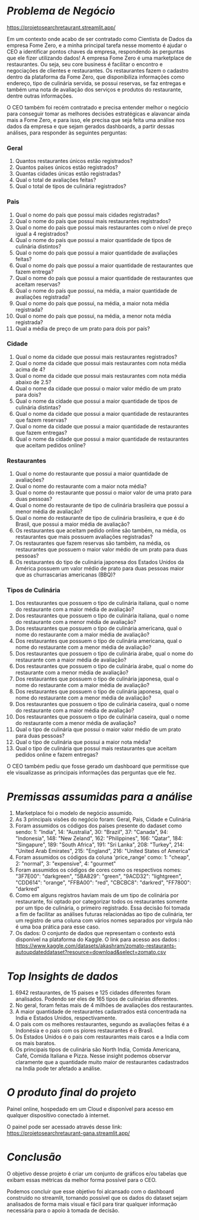# *Problema de Negócio*

https://projetosearchretaurant.streamlit.app/

Em um contexto onde acabo de ser contratado como Cientista de Dados da empresa
Fome Zero, e a minha principal tarefa nesse momento é ajudar o CEO a identificar pontos chaves da empresa, respondendo às perguntas que ele fizer
utilizando dados!
A empresa Fome Zero é uma marketplace de restaurantes. Ou seja, seu core
business é facilitar o encontro e negociações de clientes e restaurantes. Os
restaurantes fazem o cadastro dentro da plataforma da Fome Zero, que disponibiliza
informações como endereço, tipo de culinária servida, se possui reservas, se faz
entregas e também uma nota de avaliação dos serviços e produtos do restaurante,
dentre outras informações.

O CEO também foi recém contratado e precisa entender melhor o negócio
para conseguir tomar as melhores decisões estratégicas e alavancar ainda mais a
Fome Zero, e para isso, ele precisa que seja feita uma análise nos dados da
empresa e que sejam gerados dashboards, a partir dessas análises, para responder
às seguintes perguntas:

### Geral
1. Quantos restaurantes únicos estão registrados?
2. Quantos países únicos estão registrados?
3. Quantas cidades únicas estão registradas?
4. Qual o total de avaliações feitas?
5. Qual o total de tipos de culinária registrados?

### Pais
1. Qual o nome do país que possui mais cidades registradas?
2. Qual o nome do país que possui mais restaurantes registrados?
3. Qual o nome do país que possui mais restaurantes com o nível de preço igual a 4 registrados?
4. Qual o nome do país que possui a maior quantidade de tipos de culinária distintos?
5. Qual o nome do país que possui a maior quantidade de avaliações feitas?
6. Qual o nome do país que possui a maior quantidade de restaurantes que fazem entrega?
7. Qual o nome do país que possui a maior quantidade de restaurantes que aceitam reservas?
8. Qual o nome do país que possui, na média, a maior quantidade de avaliações registrada?
9. Qual o nome do país que possui, na média, a maior nota média registrada?
10. Qual o nome do país que possui, na média, a menor nota média registrada?
11. Qual a média de preço de um prato para dois por país?

### Cidade
1. Qual o nome da cidade que possui mais restaurantes registrados?
2. Qual o nome da cidade que possui mais restaurantes com nota média acima de 4?
3. Qual o nome da cidade que possui mais restaurantes com nota média abaixo de 2.5?
4. Qual o nome da cidade que possui o maior valor médio de um prato para dois?
5. Qual o nome da cidade que possui a maior quantidade de tipos de culinária distintas?
6. Qual o nome da cidade que possui a maior quantidade de restaurantes que fazem reservas?
7. Qual o nome da cidade que possui a maior quantidade de restaurantes que fazem entregas?
8. Qual o nome da cidade que possui a maior quantidade de restaurantes que aceitam pedidos online?

### Restaurantes
1. Qual o nome do restaurante que possui a maior quantidade de avaliações?
2. Qual o nome do restaurante com a maior nota média?
3. Qual o nome do restaurante que possui o maior valor de uma prato para duas pessoas?
4. Qual o nome do restaurante de tipo de culinária brasileira que possui a menor média de avaliação?
5. Qual o nome do restaurante de tipo de culinária brasileira, e que é do Brasil, que possui a maior média de avaliação?
6. Os restaurantes que aceitam pedido online são também, na média, os restaurantes que mais possuem avaliações registradas?
7. Os restaurantes que fazem reservas são também, na média, os restaurantes que possuem o maior valor médio de um prato para duas pessoas?
8. Os restaurantes do tipo de culinária japonesa dos Estados Unidos da América possuem um valor médio de prato para duas pessoas maior que as churrascarias americanas (BBQ)?

### Tipos de Culinária
1. Dos restaurantes que possuem o tipo de culinária italiana, qual o nome do restaurante com a maior média de avaliação?
2. Dos restaurantes que possuem o tipo de culinária italiana, qual o nome do restaurante com a menor média de avaliação?
3. Dos restaurantes que possuem o tipo de culinária americana, qual o nome do restaurante com a maior média de avaliação?
4. Dos restaurantes que possuem o tipo de culinária americana, qual o nome do restaurante com a menor média de avaliação?
5. Dos restaurantes que possuem o tipo de culinária árabe, qual o nome do restaurante com a maior média de avaliação?
6. Dos restaurantes que possuem o tipo de culinária árabe, qual o nome do restaurante com a menor média de avaliação?
7. Dos restaurantes que possuem o tipo de culinária japonesa, qual o nome do restaurante com a maior média de avaliação?
8. Dos restaurantes que possuem o tipo de culinária japonesa, qual o nome do restaurante com a menor média de avaliação?
9. Dos restaurantes que possuem o tipo de culinária caseira, qual o nome do restaurante com a maior média de avaliação?
10. Dos restaurantes que possuem o tipo de culinária caseira, qual o nome do restaurante com a menor média de avaliação?
11. Qual o tipo de culinária que possui o maior valor médio de um prato para duas pessoas?
12. Qual o tipo de culinária que possui a maior nota média?
13. Qual o tipo de culinária que possui mais restaurantes que aceitam pedidos online e fazem entregas?

O CEO também pediu que fosse gerado um dashboard que permitisse que ele
visualizasse as principais informações das perguntas que ele fez.


# *Premissas assumidas para a análise*
1. Marketplace foi o modelo de negócio assumido.
2. As 3 principais visões do negócio foram: Geral, Pais, Cidade e Culinária
3. Foram assumidos os códigos dos países presente do dadaset como sendo:
   1: "India",
   14: "Australia",
   30: "Brazil",
   37: "Canada",
   94: "Indonesia",
   148: "New Zeland",
   162: "Philippines",
   166: "Qatar",
   184: "Singapure",
   189: "South Africa",
   191: "Sri Lanka",
   208: "Turkey",
   214: "United Arab Emirates",
   215: "England",
   216: "United States of America"
4. Foram assumidos os códigos da coluna 'price_range' como:
   1: "cheap",
   2: "normal",
   3: "expensive",
   4: "gourmet"
5. Foram assumidos os códigos de cores como os respectivos nomes:
   "3F7E00": "darkgreen",
   "5BA829": "green",
   "9ACD32": "lightgreen",
   "CDD614": "orange",
   "FFBA00": "red",
   "CBCBC8": "darkred",
   "FF7800": "darkred"
6. Como em alguns registros haviam mais de um tipo de colinária por restaurante, foi optado por categorizar todos os restaurantes somente por um tipo de culinária, o primeiro registrado. Essa decisão foi tomada a fim de facilitar as análises futuras relacionádas ao tipo de culinária, ter um registro de uma coluna com vários nomes separados por vírgula não é uma boa prática para esse caso.
7. Os dados: O conjunto de dados que representam o contexto está disponível na plataforma do Kaggle. O link para acesso aos dados : https://www.kaggle.com/datasets/akashram/zomato-restaurants-autoupdateddataset?resource=download&select=zomato.csv


# *Top Insights de dados*
1. 6942 restaurantes, de 15 paises e 125 cidades diferentes foram analisados. Podendo ser eles de 165 tipos de culinárias diferentes.
2. No geral, foram feitas mais de 4 milhões de avaliações dos restaurantes.
3. A maior quantidade de restaurantes cadastrados está concentrada na India e Estados Unidos, respectivamente.
4. O pais com os melhores restaurantes, segundo as avaliações feitas é a Indonésia e o pais com os piores restaurantes é o Brasil.
5. Os Estados Unidos é o pais com restaurantes mais caros e a India com os mais baratos.
6. Os principais tipos de culinária são North India, Comida Americana, Café, Comida Italiana e Pizza. Nesse insight podemos observar claramente que a quantidade muito maior de restaurantes cadastrados na India pode ter afetado a análise. 


# *O produto final do projeto*
Painel online, hospedado em um Cloud e disponível para acesso em
qualquer dispositivo conectado à internet.

O painel pode ser acessado através desse link: https://projetosearchretaurant-gana.streamlit.app/


# *Conclusão*
O objetivo desse projeto é criar um conjunto de gráficos e/ou tabelas
que exibam essas métricas da melhor forma possível para o CEO.

Podemos concluir que esse objetivo foi alcansado com o dashboard construído no streamlit, tornando possível que os dados do dataset sejam analisados de forma mais visual e fácil para tirar qualquer informação necessária para o apoio à tomada de decisão.
